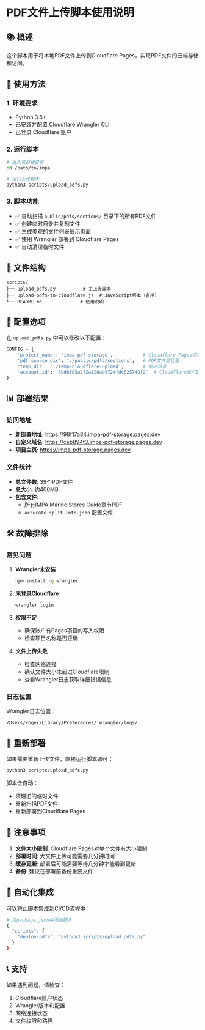 # PDF文件上传脚本使用说明

## 📚 概述

这个脚本用于将本地PDF文件上传到Cloudflare Pages，实现PDF文件的云端存储和访问。

## 🚀 使用方法

### 1. 环境要求

- Python 3.6+
- 已安装并配置 Cloudflare Wrangler CLI
- 已登录 Cloudflare 账户

### 2. 运行脚本

```bash
# 进入项目根目录
cd /path/to/impa

# 运行上传脚本
python3 scripts/upload_pdfs.py
```

### 3. 脚本功能

- ✅ 自动扫描 `public/pdfs/sections/` 目录下的所有PDF文件
- ✅ 创建临时目录并复制文件
- ✅ 生成美观的文件列表展示页面
- ✅ 使用 Wrangler 部署到 Cloudflare Pages
- ✅ 自动清理临时文件

## 📁 文件结构

```
scripts/
├── upload_pdfs.py          # 主上传脚本
├── upload-pdfs-to-cloudflare.js  # JavaScript版本（备用）
└── README.md              # 使用说明
```

## 🔧 配置选项

在 `upload_pdfs.py` 中可以修改以下配置：

```python
CONFIG = {
    'project_name': 'impa-pdf-storage',           # Cloudflare Pages项目名
    'pdf_source_dir': './public/pdfs/sections',   # PDF文件源目录
    'temp_dir': './temp-cloudflare-upload',       # 临时目录
    'account_id': '3bdbf85a2f2a120ab9724fdc625749f2'  # Cloudflare账户ID
}
```

## 📊 部署结果

### 访问地址

- **新部署地址**: https://98f17a84.impa-pdf-storage.pages.dev
- **自定义域名**: https://ceb894f3.impa-pdf-storage.pages.dev
- **项目主页**: https://impa-pdf-storage.pages.dev

### 文件统计

- **总文件数**: 39个PDF文件
- **总大小**: 约400MB
- **包含文件**: 
  - 所有IMPA Marine Stores Guide章节PDF
  - `accurate-split-info.json` 配置文件

## 🛠️ 故障排除

### 常见问题

1. **Wrangler未安装**
   ```bash
   npm install -g wrangler
   ```

2. **未登录Cloudflare**
   ```bash
   wrangler login
   ```

3. **权限不足**
   - 确保账户有Pages项目的写入权限
   - 检查项目名称是否正确

4. **文件上传失败**
   - 检查网络连接
   - 确认文件大小未超过Cloudflare限制
   - 查看Wrangler日志获取详细错误信息

### 日志位置

Wrangler日志位置：
```
/Users/roger/Library/Preferences/.wrangler/logs/
```

## 🔄 重新部署

如果需要重新上传文件，直接运行脚本即可：

```bash
python3 scripts/upload_pdfs.py
```

脚本会自动：
- 清理旧的临时文件
- 重新扫描PDF文件
- 重新部署到Cloudflare Pages

## 📝 注意事项

1. **文件大小限制**: Cloudflare Pages对单个文件有大小限制
2. **部署时间**: 大文件上传可能需要几分钟时间
3. **缓存更新**: 部署后可能需要等待几分钟才能看到更新
4. **备份**: 建议在部署前备份重要文件

## 🎯 自动化集成

可以将此脚本集成到CI/CD流程中：

```bash
# 在package.json中添加脚本
{
  "scripts": {
    "deploy-pdfs": "python3 scripts/upload_pdfs.py"
  }
}
```

## 📞 支持

如果遇到问题，请检查：
1. Cloudflare账户状态
2. Wrangler版本和配置
3. 网络连接状态
4. 文件权限和路径
